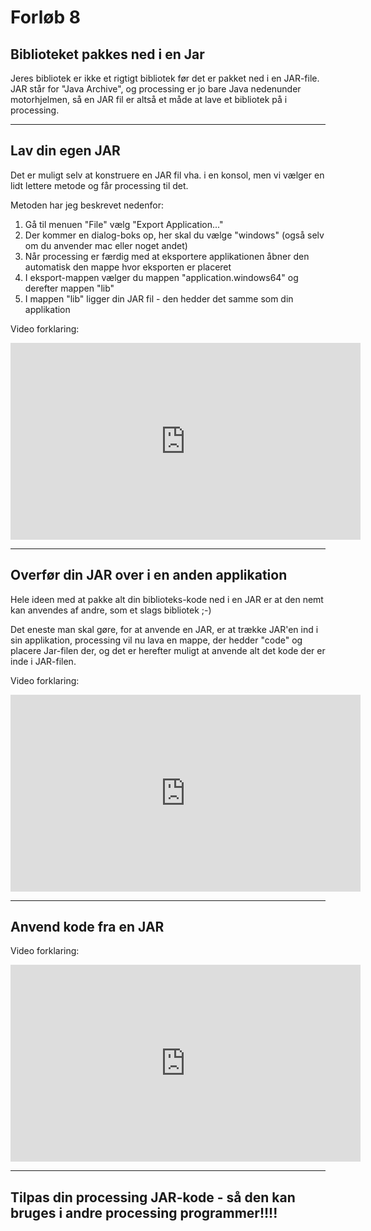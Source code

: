 # Forløb 8
## Biblioteket pakkes ned i en Jar

Jeres bibliotek er ikke et rigtigt bibliotek før det er pakket ned i en JAR-file.
JAR står for "Java Archive", og processing er jo bare Java nedenunder motorhjelmen, så en JAR fil er altså et måde at lave et bibliotek på i processing.


------------------------------------------------------------------------------------------------------------------------------------------------------


## Lav din egen JAR
Det er muligt selv at konstruere en JAR fil vha. i en konsol, men vi vælger en lidt lettere metode og får processing til det.    

Metoden har jeg beskrevet nedenfor:   
1. Gå til menuen "File" vælg "Export Application..."
2. Der kommer en dialog-boks op, her skal du vælge "windows" (også selv om du anvender mac eller noget andet)
3. Når processing er færdig med at eksportere applikationen åbner den automatisk den mappe hvor eksporten er placeret
4. I eksport-mappen vælger du mappen "application.windows64" og derefter mappen "lib"
5. I mappen "lib" ligger din JAR fil - den hedder det samme som din applikation

Video forklaring:    
<iframe width="560" height="315" src="https://www.youtube.com/embed/iScvXVpLOAI" title="FiltrerOgSelectData" frameborder="0" allow="accelerometer; autoplay; clipboard-write; encrypted-media; gyroscope; picture-in-picture" allowfullscreen></iframe>


------------------------------------------------------------------------------------------------------------------------------------------------------


## Overfør din JAR over i en anden applikation
Hele ideen med at pakke alt din biblioteks-kode ned i en JAR er at den nemt kan anvendes af andre, som et slags bibliotek ;-)   

Det eneste man skal gøre, for at anvende en JAR, er at trække JAR'en ind i sin applikation, processing vil nu lava en mappe, der hedder "code" og placere
Jar-filen der, og det er herefter muligt at anvende alt det kode der er inde i JAR-filen.

Video forklaring:   
<iframe width="560" height="315" src="https://www.youtube.com/embed/oxlU4Ghkc08" title="FiltrerOgSelectData" frameborder="0" allow="accelerometer; autoplay; clipboard-write; encrypted-media; gyroscope; picture-in-picture" allowfullscreen></iframe>


------------------------------------------------------------------------------------------------------------------------------------------------------


## Anvend kode fra en JAR

Video forklaring:    
<iframe width="560" height="315" src="https://www.youtube.com/embed/gYuJdr9r1k0" title="FiltrerOgSelectData" frameborder="0" allow="accelerometer; autoplay; clipboard-write; encrypted-media; gyroscope; picture-in-picture" allowfullscreen></iframe>


------------------------------------------------------------------------------------------------------------------------------------------------------


## Tilpas din processing JAR-kode - så den kan bruges i andre processing programmer!!!!
